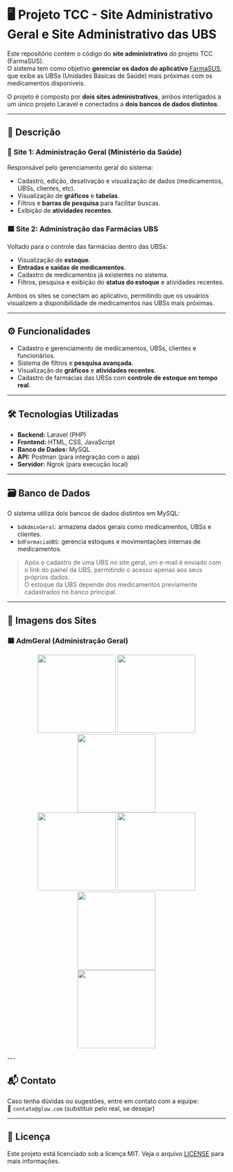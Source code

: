 # 🖥️ Projeto TCC - Site Administrativo Geral e Site Administrativo das UBS

Este repositório contém o código do **site administrativo** do projeto TCC (FarmaSUS).  
O sistema tem como objetivo **gerenciar os dados do aplicativo** [FarmaSUS](https://github.com/du4ards09/FarmaSUS-Mobile), que exibe as UBSs (Unidades Básicas de Saúde) mais próximas com os medicamentos disponíveis.

O projeto é composto por **dois sites administrativos**, ambos interligados a um único projeto Laravel e conectados a **dois bancos de dados distintos**.

---

## 📌 Descrição

### 🔷 Site 1: Administração Geral (Ministério da Saúde)

Responsável pelo gerenciamento geral do sistema:

- Cadastro, edição, desativação e visualização de dados (medicamentos, UBSs, clientes, etc).
- Visualização de **gráficos** e **tabelas**.
- Filtros e **barras de pesquisa** para facilitar buscas.
- Exibição de **atividades recentes**.

### 🟩 Site 2: Administração das Farmácias UBS

Voltado para o controle das farmácias dentro das UBSs:

- Visualização de **estoque**.
- **Entradas e saídas de medicamentos**.
- Cadastro de medicamentos já existentes no sistema.
- Filtros, pesquisa e exibição do **status do estoque** e atividades recentes.

Ambos os sites se conectam ao aplicativo, permitindo que os usuários visualizem a disponibilidade de medicamentos nas UBSs mais próximas.

---

## ⚙️ Funcionalidades

- Cadastro e gerenciamento de medicamentos, UBSs, clientes e funcionários.
- Sistema de filtros e **pesquisa avançada**.
- Visualização de **gráficos** e **atividades recentes**.
- Cadastro de farmácias das UBSs com **controle de estoque em tempo real**.

---

## 🛠️ Tecnologias Utilizadas

- **Backend:** Laravel (PHP)
- **Frontend:** HTML, CSS, JavaScript
- **Banco de Dados:** MySQL
- **API:** Postman (para integração com o app)
- **Servidor:** Ngrok (para execução local)

---

## 🗃️ Banco de Dados

O sistema utiliza dois bancos de dados distintos em MySQL:

- `bdAdminGeral`: armazena dados gerais como medicamentos, UBSs e clientes.
- `bdFarmaciaUBS`: gerencia estoques e movimentações internas de medicamentos.

> Após o cadastro de uma UBS no site geral, um e-mail é enviado com o link do painel da UBS, permitindo o acesso apenas aos seus próprios dados.  
> O estoque da UBS depende dos medicamentos previamente cadastrados no banco principal.

---

## 📸 Imagens dos Sites

### 🟦 AdmGeral (Administração Geral)

<p align="center">
  <img src="./imagens/admin1.png" height="180" />
  <img src="./imagens/admin2.png" height="180" />
  <img src="./imagens/admin3.png" height="180" />
  <br>
  <img src="./imagens/admin4.png" height="180" />
  <img src="./imagens/admin5.png" height="180" />
  <img src="./imagens/admin6.png" height="180" />
  <br>
  <img src="./imagens/admin7.png" height="180" />
</p>
---

## 📬 Contato

Caso tenha dúvidas ou sugestões, entre em contato com a equipe:  
📧 `contato@glow.com` (substituir pelo real, se desejar)

---

## 📄 Licença

Este projeto está licenciado sob a licença MIT. Veja o arquivo [LICENSE](./LICENSE) para mais informações.
